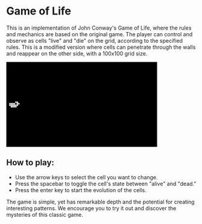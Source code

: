 
# Game of Life

This is an implementation of John Conway's Game of Life, where the rules and mechanics are based on the original game. The player can control and observe as cells "live" and "die" on the grid, according to the specified rules. This is a modified version where cells can penetrate through the walls and reappear on the other side, with a 100x100 grid size.

<img align="middle" alt="Coding" width="400" src="https://github.com/dbarans/Game-of-Life/blob/master/gif.gif">

## How to play:
- Use the arrow keys to select the cell you want to change.
- Press the spacebar to toggle the cell's state between "alive" and "dead."
- Press the enter key to start the evolution of the cells.

The game is simple, yet has remarkable depth and the potential for creating interesting patterns. We encourage you to try it out and discover the mysteries of this classic game.
